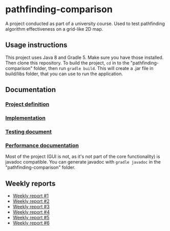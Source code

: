 # pathfinding-comparison

A project conducted as part of a university course. Used to test pathfinding algorithm effectiveness on a grid-like 2D map.

## Usage instructions

This project uses Java 8 and Gradle 5. Make sure you have those installed. Then clone this repository.
To build the project, `cd` in to the "pathfinding-comparison" folder, then run `gradle build`. This will create a .jar file in build/libs folder, that you can use to run the application.

## Documentation

### [Project definition](https://github.com/Jonkke/pathfinding-comparison/blob/master/documentation/definition.md)
### [Implementation](https://github.com/Jonkke/pathfinding-comparison/blob/master/documentation/implementation.md)
### [Testing document](https://github.com/Jonkke/pathfinding-comparison/blob/master/documentation/testing_document.md)
### [Performance documentation](https://github.com/Jonkke/pathfinding-comparison/blob/master/documentation/performance.md)

Most of the project (GUI is not, as it's not part of the core functionality) is javadoc compatible. You can generate javadoc with `gradle javadoc` in the "pathfinding-comparison" folder.

## Weekly reports

 * [Weekly report #1](https://github.com/Jonkke/pathfinding-comparison/blob/master/documentation/Weekly_report_1.md)
 * [Weekly report #2](https://github.com/Jonkke/pathfinding-comparison/blob/master/documentation/Weekly_report_2.md)
 * [Weekly report #3](https://github.com/Jonkke/pathfinding-comparison/blob/master/documentation/Weekly_report_3.md)
 * [Weekly report #4](https://github.com/Jonkke/pathfinding-comparison/blob/master/documentation/Weekly_report_4.md)
 * [Weekly report #5](https://github.com/Jonkke/pathfinding-comparison/blob/master/documentation/Weekly_report_5.md)
 * [Weekly report #6](https://github.com/Jonkke/pathfinding-comparison/blob/master/documentation/Weekly_report_6.md)
